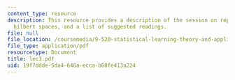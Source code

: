 ```yaml
---
content_type: resource
description: This resource provides a description of the session on reproducing kernel
  hilbert spaces, and a list of suggested readings.
file: null
file_location: /coursemedia/9-520-statistical-learning-theory-and-applications-spring-2006/19f7ddde5da4646aeccab68fe413a224_lec3.pdf
file_type: application/pdf
resourcetype: Document
title: lec3.pdf
uid: 19f7ddde-5da4-646a-ecca-b68fe413a224
---
```

